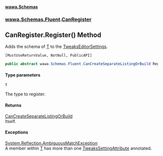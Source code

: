 #### [wawa.Schemas](index.md 'index')
### [wawa.Schemas.Fluent](wawa.Schemas.Fluent.md 'wawa.Schemas.Fluent').[CanRegister](CanRegister.md 'wawa.Schemas.Fluent.CanRegister')

## CanRegister.Register<T>() Method

Adds the schema of [T](CanRegister.Register{T}.md#wawa.Schemas.Fluent.CanRegister.Register_T_().T 'wawa.Schemas.Fluent.CanRegister.Register<T>().T') to the [TweaksEditorSettings](TweaksEditorSettings.md 'wawa.Schemas.TweaksEditorSettings').<p/>`[MustUseReturnValue, NotNull, PublicAPI]`

```csharp
public abstract wawa.Schemas.Fluent.CanCreateSeparateListingOrBuild Register<T>();
```
#### Type parameters

<a name='wawa.Schemas.Fluent.CanRegister.Register_T_().T'></a>

`T`

The type to register.

#### Returns
[CanCreateSeparateListingOrBuild](CanCreateSeparateListingOrBuild.md 'wawa.Schemas.Fluent.CanCreateSeparateListingOrBuild')  
Itself.

#### Exceptions

[System.Reflection.AmbiguousMatchException](https://docs.microsoft.com/en-us/dotnet/api/System.Reflection.AmbiguousMatchException 'System.Reflection.AmbiguousMatchException')  
A member within [T](CanRegister.Register{T}.md#wawa.Schemas.Fluent.CanRegister.Register_T_().T 'wawa.Schemas.Fluent.CanRegister.Register<T>().T') has more than one [TweaksSettingAttribute](TweaksSettingAttribute.md 'wawa.Schemas.TweaksSettingAttribute') annotated.